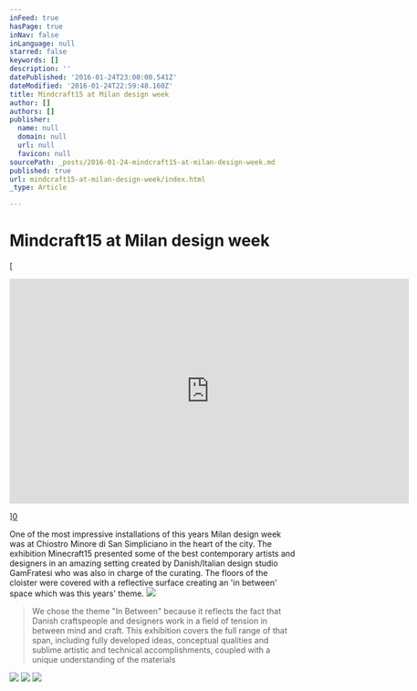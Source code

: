```yaml
---
inFeed: true
hasPage: true
inNav: false
inLanguage: null
starred: false
keywords: []
description: ''
datePublished: '2016-01-24T23:00:00.541Z'
dateModified: '2016-01-24T22:59:48.160Z'
title: Mindcraft15 at Milan design week
author: []
authors: []
publisher:
  name: null
  domain: null
  url: null
  favicon: null
sourcePath: _posts/2016-01-24-mindcraft15-at-milan-design-week.md
published: true
url: mindcraft15-at-milan-design-week/index.html
_type: Article

---
```

# Mindcraft15 at Milan design week
[

<iframe src="https://player.vimeo.com/video/125475877?color=ffffff&amp;title=0&amp;byline=0&amp;portrait=0" width="700" height="394" frameborder="0" webkitallowfullscreen="webkitallowfullscreen" mozallowfullscreen="mozallowfullscreen" allowfullscreen="allowfullscreen" style=""></iframe>

][0]

One of the most impressive installations of this years Milan design week was at Chiostro Minore di San Simpliciano in the heart of the city. The exhibition Minecraft15 presented some of the best contemporary artists and designers in an amazing setting created by Danish/Italian design studio GamFratesi who was also in charge of the curating. The floors of the cloister were covered with a reflective surface creating an 'in between' space which was this years' theme.
![](https://the-grid-user-content.s3-us-west-2.amazonaws.com/7acffc5d-df67-446b-84d3-680ed36429c5.jpg)

> We chose the theme "In Between" because it reflects the fact that Danish craftspeople and designers work in a field of tension in between mind and craft. This exhibition covers the full range of that span, including fully developed ideas, conceptual qualities and sublime artistic and technical accomplishments, coupled with a unique understanding of the materials

![](https://the-grid-user-content.s3-us-west-2.amazonaws.com/d0f4ccaf-84b9-452d-a116-a804cb1b80fb.jpg)
![](https://the-grid-user-content.s3-us-west-2.amazonaws.com/e915d92f-f758-443b-88e6-e45b8cb3f39b.jpg)
![](https://the-grid-user-content.s3-us-west-2.amazonaws.com/29a85551-bf4b-4ff3-a41c-d79db48fe2e3.jpg)

[0]: https://www.youtube.com/watch?v=R_118tFJZB0&index=2&list=PLSM1HuwZomMjRjHtgi4tnt_M40lRFsvTK